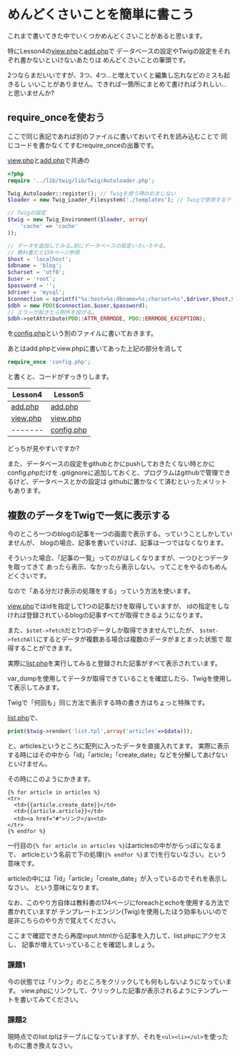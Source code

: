 めんどくさいことを簡単に書こう
========================

これまで書いてきた中でいくつかめんどくさいことがあると思います。

特にLesson4の[view.php](../Lesson4/view.php)と[add.php](../Lesson4/add.php)で
データベースの設定やTwigの設定をそれぞれ書かないといけないあたりは
めんどくさいことの筆頭です。

2つならまだいいですが、3つ、4つ…と増えていくと編集し忘れなどのミスも起きるし
いいことがありません。できれば一箇所にまとめて書ければうれしい…と思いませんか?

require_onceを使おう
-----------------------

ここで同じ表記であれば別のファイルに書いておいてそれを読み込むことで
同じコードを書かなくてすむrequire_onceの出番です。

[view.php](../Lesson4/view.php)と[add.php](../Lesson4/add.php)で共通の

```php
<?php
require '../lib/twig/lib/Twig/Autoloader.php';

Twig_Autoloader::register(); // Twigを使う時のおまじない
$loader = new Twig_Loader_Filesystem('./templates'); // Twigで使用するテンプレートファイルを格納する場所

// Twigの設定
$twig = new Twig_Environment($loader, array(
    'cache' => 'cache'
));

// データを追加してみる…前にデータベースの設定いろいろやる。
// 教科書だと159ページ参照
$host = 'localhost';
$dbname = 'blog';
$charset = 'utf8';
$user = 'root';
$password = '';
$driver = 'mysql';
$connection = sprintf("%s:host=%s;dbname=%s;charset=%s",$driver,$host,$dbname,$charset);
$dbh = new PDO($connection,$user,$password);
// エラーが起きたら例外を投げる…
$dbh->setAttribute(PDO::ATTR_ERRMODE, PDO::ERRMODE_EXCEPTION);
```

を[config.php](config.php)という別のファイルに書いておきます。

あとはadd.phpとview.phpに書いてあった上記の部分を消して

```php
require_once 'config.php';
```

と書くと、コードがすっきりします。

|Lesson4|Lesson5|
|-------|-------|
|[add.php](../Lesson4/add.php)|[add.php](../Lesson5/add.php)|
|[view.php](../Lesson4/view.php)|[view.php](../Lesson5/view.php)|
|-------|[config.php](../Lesson5/config.php)|

どっちが見やすいですか?

また、データベースの設定をgithubとかにpushしておきたくない時とかにconfig.phpだけを
.gitignoreに追加しておくと、プログラムはgithubで管理できるけど、データベースとかの設定は
githubに置かなくて済むといったメリットもあります。

複数のデータをTwigで一気に表示する
------------------------------------

今のところ一つのblogの記事を一つの画面で表示する。っていうことしかしていませんが、
blogの場合、記事を書いていけば、記事は一つではなくなります。

そういった場合、「記事の一覧」ってのがほしくなりますが、一つひとつデータを取ってきて
あったら表示、なかったら表示しない。ってことをやるのもめんどくさいです。

なので「ある分だけ表示の処理をする」っていう方法を使います。

[view.php](view.php)ではidを指定して1つの記事だけを取得していますが、
idの指定をしなければ登録されているblogの記事すべてが取得できるようになります。

また、`$stmt->fetch`だと1つのデータしか取得できませんでしたが、
`$stmt->fetchAll`にするとデータが複数ある場合は複数のデータがまとまった状態で
取得することができます。

実際に[list.php](list.php)を実行してみると登録された記事がすべて表示されています。

var_dumpを使用してデータが取得できていることを確認したら、Twigを使用して表示してみます。

Twigで「何回も」同じ方法で表示する時の書き方はちょっと特殊です。

[list.php](list.php)で、

```php
print($twig->render('list.tpl',array('articles'=>$data)));
```

と、articlesというところに配列に入ったデータを直接入れてます。
実際に表示する時にはその中から「id」「article」「create_date」などを分解してあげないといけません。

その時にこのようにかきます。

```
{% for article in articles %}
<tr>
  <td>{{article.create_date}}</td>
  <td>{{article.article}}</td>
  <td><a href="#">リンク</a><td>
</tr>
{% endfor %}
```

一行目の`{% for article in articles %}`はarticlesの中がからっぽになるまで、
articleという名前で下の処理(`{% endfor %}`まで)を行ないなさい。という意味です。

articleの中には「id」「article」「create_date」が入っているのでそれを表示しなさい。
という意味になります。

なお、このやり方自体は教科書の174ページにforeachとechoを使用する方法で書かれていますが
テンプレートエンジン(Twig)を使用したほう効率もいいので是非こちらのやり方で覚えてください。

ここまで確認できたら再度input.htmlから記事を入力して、list.phpにアクセスし、
記事が増えていっていることを確認しましょう。

### 課題1

今の状態では「リンク」のところをクリックしても何もしないようになっています。
view.phpにリンクして、クリックした記事が表示されるようにテンプレートを書いてみてください。

### 課題2

現時点でのlist.tplはテーブルになっていますが、それを`<ul><li></ul>`を使ったものに書き換えなさい。
